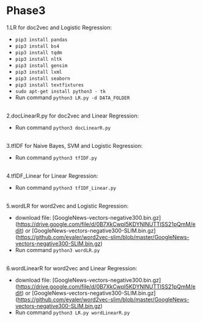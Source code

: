 # Phase3
1.LR for doc2vec and Logistic Regression:

  * `pip3 install pandas`
  * `pip3 install bs4`
  * `pip3 install tqdm`
  * `pip3 install nltk`
  * `pip3 install gensim`
  * `pip3 install lxml`
  * `pip3 install seaborn`
  * `pip3 install textfixtures`
  * `sudo apt-get install python3 - tk`
  * Run command `python3 LR.py -d DATA_FOLDER`
  <br/>
2.docLinearR.py for doc2vec and Linear Regression:

  * Run command `python3 docLinearR.py`
  <br/>
3.tfIDF for Naive Bayes, SVM and Logistic Regression:

  * Run command `python3 tfIDF.py`
  <br/>
4.tfIDF_Linear for Linear Regression:

  * Run command `python3 tfIDF_Linear.py`
  <br/>
5.wordLR for word2vec and Logistic Regression:

  * download file: [GoogleNews-vectors-negative300.bin.gz] (https://drive.google.com/file/d/0B7XkCwpI5KDYNlNUTTlSS21pQmM/edit) or [GoogleNews-vectors-negative300-SLIM.bin.gz] (https://github.com/eyaler/word2vec-slim/blob/master/GoogleNews-vectors-negative300-SLIM.bin.gz)
  * Run command `python3 wordLR.py`
  <br/>
6.wordLinearR for word2vec and Linear Regression:

  * download file: [GoogleNews-vectors-negative300.bin.gz] (https://drive.google.com/file/d/0B7XkCwpI5KDYNlNUTTlSS21pQmM/edit) or [GoogleNews-vectors-negative300-SLIM.bin.gz] (https://github.com/eyaler/word2vec-slim/blob/master/GoogleNews-vectors-negative300-SLIM.bin.gz)
  * Run command `python3 LR.py wordLinearR.py`
  <br/>
